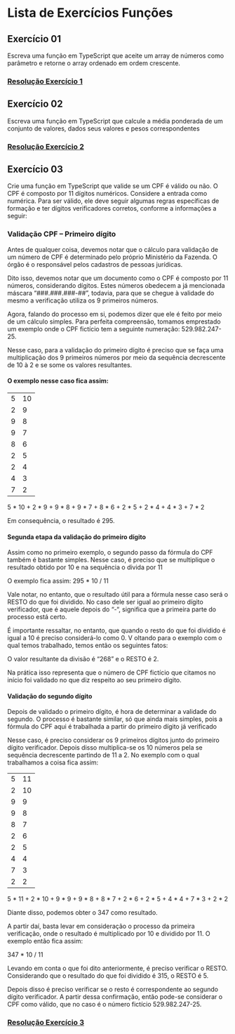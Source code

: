 # Lista de Exercícios Funções

## Exercício 01 

Escreva uma função em TypeScript que aceite um array de números como parâmetro e retorne o array ordenado em ordem crescente. 

### [Resolução Exercício 1](./src/EX01.ts)


## Exercício 02

Escreva uma função em TypeScript que calcule a média ponderada de um conjunto de valores, dados seus valores e pesos correspondentes

### [Resolução Exercício 2](./src/EX02.ts)

## Exercício 03

Crie uma função em TypeScript que valide se um CPF é válido ou não. O CPF é composto por 11 dígitos numéricos. Considere a entrada como numérica. Para ser válido, ele deve seguir algumas regras específicas de formação e ter dígitos verificadores corretos, conforme a informações a seguir:

### Validação CPF – Primeiro dígito

 Antes de qualquer coisa, devemos notar que o cálculo para validação de um número de CPF é determinado pelo próprio Ministério da Fazenda. O órgão é o responsável pelos cadastros de pessoas jurídicas. 
 
 Dito isso, devemos notar que um documento como o CPF é composto por 11 números, considerando dígitos. Estes números obedecem a já mencionada máscara “###.###.###-##”, todavia, para que se chegue à validade do mesmo a verificação utiliza os 9 primeiros números. 
 
 Agora, falando do processo em si, podemos dizer que ele é feito por meio de um cálculo simples. Para perfeita compreensão, tomamos emprestado um exemplo onde o CPF fictício tem a seguinte numeração: 529.982.247-25. 
 
 Nesse caso, para a validação do primeiro dígito é preciso que se faça uma multiplicação dos 9 primeiros números por meio da sequência decrescente de 10 à 2 e se some os valores resultantes.

#### O exemplo nesse caso fica assim:

<table>
    <tbody>
        <tr>
            <td>5</td>
            <td>10</td>
        </tr>
        <tr>
            <td>2</td>
            <td>9</td>
        </tr>
        <tr>
            <td>9</td>
            <td>8</td>
        </tr>
        <tr>
            <td>9</td>
            <td>7</td>
        </tr>
        <tr>
            <td>8</td>
            <td>6</td>
        </tr>
        <tr>
            <td>2</td>
            <td>5</td>
        </tr>
        <tr>
            <td>2</td>
            <td>4</td>
        </tr>
        <tr>
            <td>4</td>
            <td>3</td>
        </tr>
        <tr>
            <td>7</td>
            <td>2</td>
        </tr>
    </tbody>
</table>

5 * 10 + 2 * 9 + 9 * 8 + 9 * 7 + 8 * 6 + 2 * 5 + 2 * 4 + 4 * 3 + 7 * 2

Em consequência, o resultado é 295.

#### Segunda etapa da validação do primeiro dígito

Assim como no primeiro exemplo, o segundo passo da fórmula do CPF também é bastante simples. Nesse caso, é preciso que se multiplique o resultado obtido por 10 e na sequência o divida por 11

O exemplo fica assim: 295 * 10 / 11

Vale notar, no entanto, que o resultado útil para a fórmula nesse caso será o RESTO do que foi dividido. No caso dele ser igual ao primeiro dígito verificador, que é aquele depois do “-“, significa que a primeira parte do processo está certo.

É importante ressaltar, no entanto, que quando o resto do que foi dividido é igual a 10 é preciso considerá-lo como 0.
V
oltando para o exemplo com o qual temos trabalhado, temos então os seguintes fatos:

O valor resultante da divisão é “268” e o RESTO é 2.

Na prática isso representa que o número de CPF fictício que citamos no início foi validado no que diz respeito ao seu primeiro dígito.

#### Validação do segundo dígito

Depois de validado o primeiro dígito, é hora de determinar a validade do segundo. O processo é  bastante similar, só que ainda mais simples, pois a fórmula do CPF aqui é trabalhada a partir do  primeiro dígito já verificado

Nesse caso, é preciso considerar os 9 primeiros dígitos junto do primeiro dígito verificador. Depois disso multiplica-se os 10 números pela se sequência decrescente partindo de 11 a 2. No exemplo com o qual trabalhamos a coisa fica assim:

<table>
    <tbody>
        <tr>
            <td>5</td>
            <td>11</td>
        </tr>
        <tr>
            <td>2</td>
            <td>10</td>
        </tr>
        <tr>
            <td>9</td>
            <td>9</td>
        </tr>
        <tr>
            <td>9</td>
            <td>8</td>
        </tr>
        <tr>
            <td>8</td>
            <td>7</td>
        </tr>
        <tr>
            <td>2</td>
            <td>6</td>
        </tr>
        <tr>
            <td>2</td>
            <td>5</td>
        </tr>
        <tr>
            <td>4</td>
            <td>4</td>
        </tr>
        <tr>
            <td>7</td>
            <td>3</td>
        </tr>
     <tr>
            <td>2</td>
            <td>2</td>
        </tr>
    </tbody>
</table>

5 * 11 + 2 * 10 + 9 * 9 + 9 * 8 + 8 * 7 + 2 * 6 + 2 * 5 + 4 * 4 + 7 * 3 + 2 * 2

Diante disso, podemos obter o 347 como resultado.

A partir daí, basta levar em consideração o processo da primeira verificação, onde o resultado é multiplicado por 10 e dividido por 11. O exemplo então fica assim:

347 * 10 / 11

Levando em conta o que foi dito anteriormente, é preciso verificar o RESTO. Considerando que o resultado do que foi dividido é 315, o RESTO é 5.


Depois disso é preciso verificar se o resto é correspondente ao segundo dígito verificador. A partir dessa confirmação, então pode-se considerar o CPF como válido, que no caso é o número fictício 529.982.247-25.

### [Resolução Exercício 3](./src/EX03.ts)